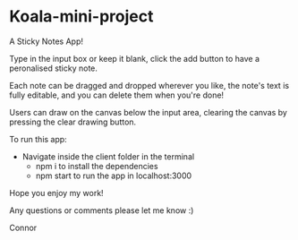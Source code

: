 # Koala-mini-project

A Sticky Notes App!

Type in the input box or keep it blank, click the add button to have a peronalised sticky note.

Each note can be dragged and dropped wherever you like, the note's text is fully editable, and you can delete them when you're done!

Users can draw on the canvas below the input area, clearing the canvas by pressing the clear drawing button.

To run this app:

- Navigate inside the client folder in the terminal
  - npm i to install the dependencies
  - npm start to run the app in localhost:3000

Hope you enjoy my work!

Any questions or comments please let me know :)

Connor
